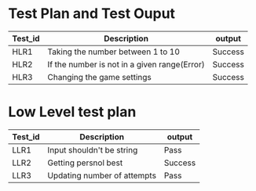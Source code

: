 # Test Plan and Test Ouput
Test_id| Description| output
-------|------------|-------
HLR1|Taking the number between 1 to 10|Success
HLR2|If the number is not in a given range(Error)|Success
HLR3|Changing the game settings|Success

# Low Level test plan
Test_id| Description |output
-------|-------------|------
LLR1|Input shouldn't be string|Pass
LLR2|Getting persnol best|Success
LLR3|Updating number of attempts|Pass
